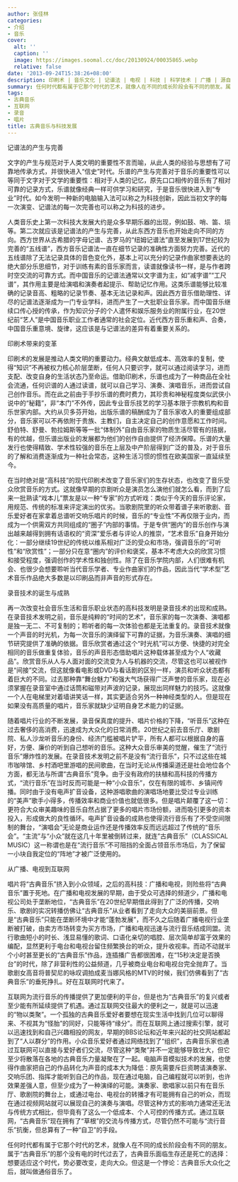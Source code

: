 ```yaml
---
author: 张佳林
categories:
- 介绍
- 音乐
cover:
  alt: ''
  caption: ''
  image: https://images.soomal.cc/doc/20130924/00035865.webp
  relative: false
date: '2013-09-24T15:38:26+08:00'
description: 印刷术 | 音乐文化 | 记谱法 | 电视 | 科技 | 科学技术 | 广播 | 源自：蝉雏的花雾居 | 版权：转载 |  平均/总评分：10.00/100
summary: 任何时代都有属于它那个时代的艺术，就像人在不同的成长阶段会有不同的朋友。属于“古典音乐”的那个没有电的时代过去了，古典音乐面临生存还是死亡的选择：想要适应这个时代，势必要改变，走向大众。但这是一个悖论：古典音乐大众化之后，就叫做通俗音乐了。
tags:
- 古典音乐
- 互联网
- 录音
- 唱片
title: 古典音乐与科技发展
---
```


记谱法的产生与完善

文字的产生与规范对于人类文明的重要性不言而喻，从此人类的经验与思想有了可靠地传承方式，并很快进入“信史”时代。乐谱的产生与完善对于音乐的重要性可以等同于文字对于文学的重要性：相对于人类的记忆，原先口口相传的音乐有了相对可靠的记录方式，乐谱就像经典一样可供学习和研究，于是音乐很快进入到“专业”时代。如今发明一种新的电脑输入法可以称之为科技创新，因此当初文字的每一次演变、记谱法的每一次完善也可以称之为科技的进步。

人类音乐史上第一次科技大发展大约是众多早期乐器的出现，例如鼓、哨、笛、埙等。第二次就应该是记谱法的产生与完善，从此东西方音乐也开始走向不同的方向。西方世界从古希腊的字母记谱、古罗马的“纽姆记谱法”直至发展到17世纪较为完善的“五线谱”，西方音乐记谱法一直在细节记录的准确性方面努力完善。近代的五线谱除了无法记录具体的音色变化外，基本上可以充分的记录作曲家想要表达的绝大部分乐思细节，对于训练有素的音乐家而言，读谱就像读书一样，是与作者跨时空交流的可靠方式。而中国音乐的记谱法通常以文字谱为主，如“减字谱”“工尺谱”，其作用主要是给演唱和演奏者起提示、帮助记忆作用。这类乐谱能够比较准确的记录音高、粗略的记录节奏、基本无法记录和声。因此西方音乐借助理性、详尽的记谱法逐渐成为一门专业学科，进而产生了一大批职业音乐家。而中国音乐继续口传心授的传承，作为知识分子的个人遣怀和娱乐服务业的附属行业，在20世纪前“艺人”是中国音乐职业工作者通常的社会定位。近代西方音乐重和声、合奏，中国音乐重意境、旋律，这应该是与记谱法的差异有着重要关系的。

印刷术带来的变革

印刷术的发展是推动人类文明的重要动力。经典文献低成本、高效率的复制，使得“知识”不再被权力核心阶层垄断，任何人只要识字，就可以通过阅读学习，进而支配、改变自身的生活状态乃至命运。借助印刷术，乐谱也成为了一种商品在全社会流通，任何识谱的人通过读谱，就可以自己学习、演奏、演唱音乐，进而尝试自己创作音乐。而在此之前由于手抄乐谱的费时费力，其珍贵和神秘程度类似武侠小说中的“秘籍”，非“本门”不外传，因此专业音乐技艺的学习基本限于宗教机构和音乐世家内部。大约从贝多芬开始，出版乐谱的稿酬成为了音乐家收入的重要组成部分，音乐家可以不再依附于贵族、主教们，自主决定自己的创作意愿和工作时间。舒伯特、舒曼、勃拉姆斯等等一批“体制外”自由音乐家的物质生活尽管有的拮据，有的优越，但乐谱出版业的发展都为他们的创作自由提供了经济保障。乐谱的大量发行也使得精致、学术性较强的音乐在上层及中产阶层得到广泛的普及，对于音乐的了解和消费逐渐成为一种社会常态，这种生活习惯的惯性在欧美国家一直延续至今。

在当时绝对是“高科技”的现代印刷术改变了音乐家们的生存状态，也改变了音乐受众欣赏音乐的方式。这就像早期的京剧听众是演员怎么演他们就怎么看，而到了后来一批熟读“戏本儿”票友是以一种“专家”的方式听戏：类似于今天的音乐评论家，用规范、传统的标准来评定演出的优劣。当歌剧院里的听众带着谱子来听歌剧、音乐爱好者在家拿着总谱听交响乐唱片的时候，音乐的“专业性”不再仅限于业内，而成为一个供需双方共同组成的“圈子”内部的事情。于是专供“圈内”的音乐创作与演出越来越得到拥有话语权的“资深”爱乐者与评论人的推崇，“艺术音乐”自身开始分化：一部分继续19世纪的传统以维系相对广泛的受众和市场，强调音乐的“可听性”和“欣赏性”；一部分只在意“圈内”的评价和褒奖，基本不考虑大众的欣赏习惯和接受程度，强调创作的学术性和独创性。除了在音乐学院内部，人们很难有机会、也很少会想要聆听当代音乐学者、专业作曲家们的作品，因此当代“学术型”艺术音乐作品绝大多数是以印刷品而非声音的形式存在。

录音技术的诞生与成熟

再一次改变社会音乐生活和音乐职业状态的高科技发明是录音技术的出现和成熟。在录音技术发明之前，音乐是纯粹的“时间的艺术”，音乐家的每一次演奏、演唱都是独一无二、不可复制的；聆听者的每一次体验也都是无法重复的。录音技术就像一个声音的时光机，为每一次音乐的演绎留下可靠的证据，为音乐演奏、演唱的细节研究提供了准确的依据。音乐欣赏者通过这个“时光机”可以方便、快捷的对完全相同的音乐做重复体验，音乐的声音形态借助唱片这种载体甚至成为个人“收藏品”。欣赏音乐从人与人面对面的交流变为人与机器的交流，尽管这也可以被视作是“间接”交流，但这就像看电影或DVD与看话剧的区别一样，演员和听众状态都有着巨大的不同。过去那种靠“舞台魅力”和强大气场获得广泛声誉的音乐家，现在必须掌握在录音室中通过话筒和磁带对声波的记录，展现出同样魅力的技巧。这就像一个人在电梯里对着墙讲笑话一样，其实更适合另外一种神经类型的人。但是现在如果没有高质量的唱片，音乐家就缺少证明自身艺术能力的证据。

随着唱片行业的不断发展，录音保真度的提升、唱片价格的下降，“听音乐”这种在过去奢侈的高消费，迅速成为大众化的日常消费。20世纪之前去音乐厅、歌剧院、私人沙龙听音乐的身份、经济门槛被唱片铲平，所有人都可以根据自身的喜好，方便、廉价的听到自己想听的音乐。这种大众音乐审美的觉醒，催生了“流行音乐”爆炸性的发展。在录音技术发明之前不是没有“流行音乐”，只不过这些在城市咖啡馆、乡村酒吧里游唱的民间歌曲，在当时无论从传播渠道还是社会地位各个方面，都无法与所谓“古典音乐”竞争。由于没有政府的扶植和高科技的传播方式，“流行音乐”在当时反而可能是一种“小众音乐”，仅在有限的城市、乡镇间传播。同时由于没有电声扩音设备，这种游唱歌曲的演唱场地要比受过专业训练的“美声”歌手小得多，传播效率和商业价值也就低很多。但是唱片颠覆了这一切：更符合大众审美趣味的音乐自然占据了更多的唱片市场份额，进而吸引更多的资本投入，形成做大的良性循环。电声扩音设备的成熟也使得流行音乐有了不受空间限制的舞台，“演唱会”无论是商业运作还是传播效率反而远远超过了传统的“音乐会”。“主流”与“小众”就在这几十年里被倒转过来，就连”古典音乐”（CLASSICAL MUSIC）这一称谓也是在“流行音乐”不可阻挡的全面占领音乐市场后，为了保留一小块自我定位的“阵地”才被广泛使用的。

从广播、电视到互联网

唱片将“古典音乐”挤入到小众领域，之后的高科技：广播和电视，则险些将“古典音乐”置于死地。在广播和电视发展的早期，由于受众可选择的频道少，广播和电视公司处于垄断地位，“古典音乐”在20世纪早期借此得到了广泛的传播，交响乐、歌剧的实况转播仿佛让“古典音乐”从业者看到了走向大众的美丽前景。但是“古典音乐”只能在垄断环境中才能“蓬勃发展”，而不久之后随着广播电视行业垄断被打破，由卖方市场转变为买方市场，广播和电视迅速与流行音乐结成同盟。流行歌曲短小的时长、浅显易懂的歌词、口语化亲切的唱腔、层次简单却富于效果的编配，显然更利于电台和电视台留住频繁换台的听众，提升收视率。而动不动就半个小时甚至更长的“古典音乐”作品，连插播广告都很困难，在“15秒决定是否换台”的时代，除了非营利性的公益频道，几乎被商业电台和电视台完全抛弃了。当歌剧女高音将普契尼的咏叹调拍成麦当娜风格的MTV的时候，我们仿佛看到了“古典音乐”的垂死挣扎。好在互联网时代来了。

互联网为流行音乐的传播提供了更加便利的平台，但是也为“古典音乐”的复兴或者至少能有所延续提供了机遇。通过互联网交往最大的便利之一，就是可以迅速的“物以类聚”。一个孤独的古典音乐爱好者要想在现实生活中找到几位可以聊得来、不视其为“怪胎”的同好，只能等待“缘分”。而在互联网上通过搜索引擎，就可以迅速找到和自己兴趣相投的网友，早期的BBS论坛和近年来兴起的社交网站都起到了“人以群分”的作用。小众音乐爱好者通过网络找到了“组织”，古典音乐家也通过互联网可以直接与爱好者们交流，尽管这种“类聚”并不一定能够导致壮大，但它至少将散落在各地的古典音乐力量凝聚在了一起。电脑声音模拟技术的发展，也使得作曲家把自己的作品转化为声音的成本大为降低：原先需要斥巨资聘请演奏家、交响乐团、指挥才能听到自己的作品，现在通过电脑，自己编程就可以听到，也许效果差强人意，但至少成为了一种演绎的可能。演奏家、歌唱家以前只有在音乐厅、歌剧院的舞台上，或通过电台、电视台的转播才有可能拥有自己的听众，而现在通过视频网站就可以展现自己的演奏与演唱。尽管这种方式的影响力通常还无法与传统方式相比，但毕竟有了这么一个低成本、个人可控的传播方式。通过互联网，“古典音乐”现在拥有了“草根”的交流与传播方式，尽管仍然不可能与“流行音乐”抗衡，但总算有了一种“自卫”的手段。

任何时代都有属于它那个时代的艺术，就像人在不同的成长阶段会有不同的朋友。属于“古典音乐”的那个没有电的时代过去了，古典音乐面临生存还是死亡的选择：想要适应这个时代，势必要改变，走向大众。但这是一个悖论：古典音乐大众化之后，就叫做通俗音乐了。